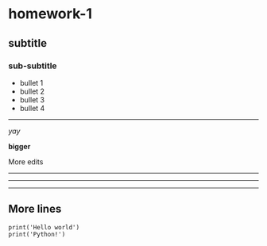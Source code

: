 # homework-1

## subtitle 

### sub-subtitle

- bullet 1
- bullet 2
- bullet 3
- bullet 4

----

*yay*

**bigger**

More edits

----
----
----
More lines
----
```
print('Hello world')
print('Python!')
